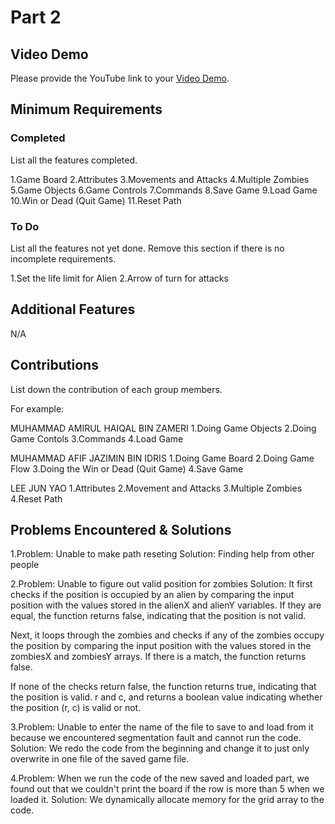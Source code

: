 # Part 2

## Video Demo

Please provide the YouTube link to your [Video Demo](https://youtube.com).

## Minimum Requirements

### Completed

List all the features completed.

1.Game Board
2.Attributes
3.Movements and Attacks
4.Multiple Zombies
5.Game Objects
6.Game Controls
7.Commands
8.Save Game
9.Load Game
10.Win or Dead (Quit Game)
11.Reset Path

### To Do

List all the features not yet done. Remove this section if there is no incomplete requirements.

1.Set the life limit for Alien
2.Arrow of turn for attacks

## Additional Features

N/A

## Contributions

List down the contribution of each group members.

For example:

MUHAMMAD AMIRUL HAIQAL BIN ZAMERI
1.Doing Game Objects
2.Doing Game Contols
3.Commands
4.Load Game

MUHAMMAD AFIF JAZIMIN BIN IDRIS
1.Doing Game Board
2.Doing Game Flow
3.Doing the Win or Dead (Quit Game)
4.Save Game

LEE JUN YAO
1.Attributes
2.Movement and Attacks
3.Multiple Zombies
4.Reset Path

## Problems Encountered & Solutions

1.Problem: Unable to make path reseting
Solution: Finding help from other people

2.Problem: Unable to figure out valid position for zombies
Solution: It first checks if the position is occupied by an alien by comparing the input position with the values stored in the alienX and alienY variables. If they are equal, the function returns false, indicating that the position is not valid.

Next, it loops through the zombies and checks if any of the zombies occupy the position by comparing the input position with the values stored in the zombiesX and zombiesY arrays. If there is a match, the function returns false.

If none of the checks return false, the function returns true, indicating that the position is valid. r and c, and returns a boolean value indicating whether the position (r, c) is valid or not.

3.Problem: Unable to enter the name of the file to save to and load from it because we encountered segmentation fault and cannot run the code.
Solution: We redo the code from the beginning and change it to just only overwrite in one file of the saved game file.

4.Problem: When we run the code of the new saved and loaded part, we found out that we couldn't print the board if the row is more than 5 when we loaded it.
Solution: We dynamically allocate memory for the grid array to the code.
